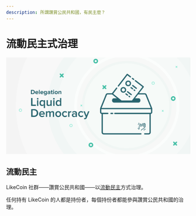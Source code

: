 ```yaml
---
description: 所謂讚賞公民共和國，有民主麼？
---
```


# 流動民主式治理

![](../../.gitbook/assets/likecoin_ad77_delegation_vote_eng.png)

## 流動民主 <a id="liquid-democracy"></a>

LikeCoin 社群——讚賞公民共和國——以[流動民主](https://docs.like.co/v/zh/user-guide/likecoin-chain/liquid-democracy)方式治理。

任何持有 LikeCoin 的人都是持份者，每個持份者都能參與讚賞公民共和國的治理。

